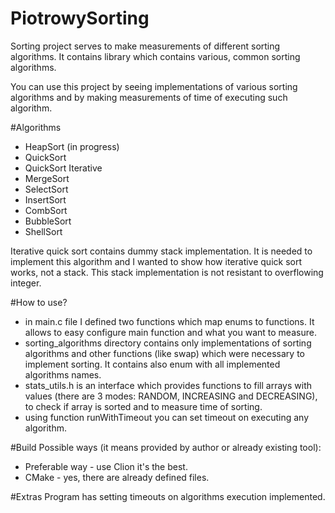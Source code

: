 # PiotrowySorting
Sorting project serves to make measurements of different sorting algorithms. It contains library which contains various, common sorting algorithms.

You can use this project by seeing implementations of various sorting algorithms and by making measurements of time of executing such algorithm.

#Algorithms
* HeapSort (in progress)
* QuickSort
* QuickSort Iterative
* MergeSort
* SelectSort
* InsertSort
* CombSort
* BubbleSort
* ShellSort

Iterative quick sort contains dummy stack implementation. It is needed to implement this algorithm and I wanted to show how iterative quick sort works, not a stack. This stack implementation is not resistant to overflowing integer.

#How to use?
* in main.c file I defined two functions which map enums to functions. It allows to easy configure main function and what you want to measure.
* sorting_algorithms directory contains only implementations of sorting algorithms and other functions (like swap) which were necessary to implement sorting. It contains also enum with all implemented algorithms names.
* stats_utils.h is an interface which provides functions to fill arrays with values (there are 3 modes: RANDOM, INCREASING and DECREASING), to check if array is sorted and to measure time of sorting.
* using function runWithTimeout you can set timeout on executing any algorithm.

#Build
Possible ways (it means provided by author or already existing tool):
* Preferable way - use Clion it's the best.
* CMake - yes, there are already defined files. 

#Extras
Program has setting timeouts on algorithms execution implemented.
